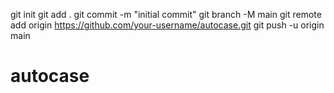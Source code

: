 git init
git add .
git commit -m "initial commit"
git branch -M main
git remote add origin https://github.com/your-username/autocase.git
git push -u origin main
# autocase
